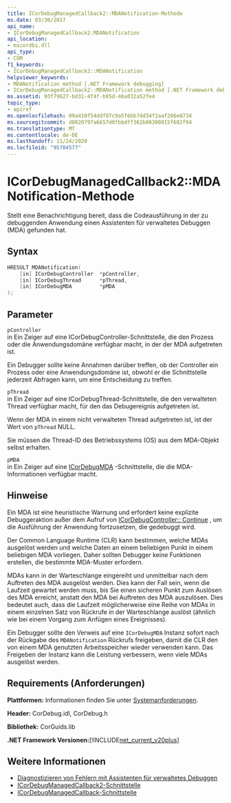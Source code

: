 ```yaml
---
title: ICorDebugManagedCallback2::MDANotification-Methode
ms.date: 03/30/2017
api_name:
- ICorDebugManagedCallback2.MDANotification
api_location:
- mscordbi.dll
api_type:
- COM
f1_keywords:
- ICorDebugManagedCallback2::MDANotification
helpviewer_keywords:
- MDANotification method [.NET Framework debugging]
- ICorDebugManagedCallback2::MDANotification method [.NET Framework debugging]
ms.assetid: 93f79627-bd31-4f4f-b95d-46a032a52fe4
topic_type:
- apiref
ms.openlocfilehash: 09a410f54ddf07c9a5f6bb7dd34f2aaf266e0734
ms.sourcegitcommit: d8020797a6657d0fbbdff362b80300815f682f94
ms.translationtype: MT
ms.contentlocale: de-DE
ms.lasthandoff: 11/24/2020
ms.locfileid: "95704577"
---
```

# <a name="icordebugmanagedcallback2mdanotification-method"></a>ICorDebugManagedCallback2::MDANotification-Methode

Stellt eine Benachrichtigung bereit, dass die Codeausführung in der zu debuggenden Anwendung einen Assistenten für verwaltetes Debuggen (MDA) gefunden hat.  
  
## <a name="syntax"></a>Syntax  
  
```cpp  
HRESULT MDANotification(  
    [in] ICorDebugController  *pController,  
    [in] ICorDebugThread      *pThread,  
    [in] ICorDebugMDA         *pMDA  
);  
```  
  
## <a name="parameters"></a>Parameter  

 `pController`  
 in Ein Zeiger auf eine ICorDebugController-Schnittstelle, die den Prozess oder die Anwendungsdomäne verfügbar macht, in der der MDA aufgetreten ist.  
  
 Ein Debugger sollte keine Annahmen darüber treffen, ob der Controller ein Prozess oder eine Anwendungsdomäne ist, obwohl er die Schnittstelle jederzeit Abfragen kann, um eine Entscheidung zu treffen.  
  
 `pThread`  
 in Ein Zeiger auf eine ICorDebugThread-Schnittstelle, die den verwalteten Thread verfügbar macht, für den das Debugereignis aufgetreten ist.  
  
 Wenn der MDA in einem nicht verwalteten Thread aufgetreten ist, ist der Wert von `pThread` NULL.  
  
 Sie müssen die Thread-ID des Betriebssystems (OS) aus dem MDA-Objekt selbst erhalten.  
  
 `pMDA`  
 in Ein Zeiger auf eine [ICorDebugMDA](icordebugmda-interface.md) -Schnittstelle, die die MDA-Informationen verfügbar macht.  
  
## <a name="remarks"></a>Hinweise  

 Ein MDA ist eine heuristische Warnung und erfordert keine explizite Debuggeraktion außer dem Aufruf von [ICorDebugController:: Continue](icordebugcontroller-continue-method.md) , um die Ausführung der Anwendung fortzusetzen, die gedebuggt wird.  
  
 Der Common Language Runtime (CLR) kann bestimmen, welche MDAs ausgelöst werden und welche Daten an einem beliebigen Punkt in einem beliebigen MDA vorliegen. Daher sollten Debugger keine Funktionen erstellen, die bestimmte MDA-Muster erfordern.  
  
 MDAs kann in der Warteschlange eingereiht und unmittelbar nach dem Auftreten des MDA ausgelöst werden. Dies kann der Fall sein, wenn die Laufzeit gewartet werden muss, bis Sie einen sicheren Punkt zum Auslösen des MDA erreicht, anstatt den MDA bei Auftreten des MDA auszulösen. Dies bedeutet auch, dass die Laufzeit möglicherweise eine Reihe von MDAs in einem einzelnen Satz von Rückrufe in der Warteschlange auslöst (ähnlich wie bei einem Vorgang zum Anfügen eines Ereignisses).  
  
 Ein Debugger sollte den Verweis auf eine `ICorDebugMDA` Instanz sofort nach der Rückgabe des `MDANotification` Rückrufs freigeben, damit die CLR den von einem MDA genutzten Arbeitsspeicher wieder verwenden kann. Das Freigeben der Instanz kann die Leistung verbessern, wenn viele MDAs ausgelöst werden.  
  
## <a name="requirements"></a>Requirements (Anforderungen)  

 **Plattformen:** Informationen finden Sie unter [Systemanforderungen](../../get-started/system-requirements.md).  
  
 **Header:** CorDebug.idl, CorDebug.h  
  
 **Bibliothek:** CorGuids.lib  
  
 **.NET Framework Versionen:**[!INCLUDE[net_current_v20plus](../../../../includes/net-current-v20plus-md.md)]  
  
## <a name="see-also"></a>Weitere Informationen

- [Diagnostizieren von Fehlern mit Assistenten für verwaltetes Debuggen](../../debug-trace-profile/diagnosing-errors-with-managed-debugging-assistants.md)
- [ICorDebugManagedCallback2-Schnittstelle](icordebugmanagedcallback2-interface.md)
- [ICorDebugManagedCallback-Schnittstelle](icordebugmanagedcallback-interface.md)

